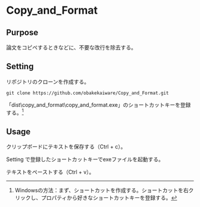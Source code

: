 # Copy_and_Format

## Purpose

論文をコピペするときなどに、不要な改行を除去する。

## Setting

リポジトリのクローンを作成する。

```shell
git clone https://github.com/obakekaiware/Copy_and_Format.git
```

「dist\copy_and_format\copy_and_format.exe」のショートカットキーを登録する。[^1]

[^1]: Windowsの方法：まず、ショートカットを作成する。ショートカットを右クリックし、プロパティから好きなショートカットキーを登録する。

## Usage

クリップボードにテキストを保存する（Ctrl + c）。

Setting で登録したショートカットキーでexeファイルを起動する。

テキストをペーストする（Ctrl + v）。
